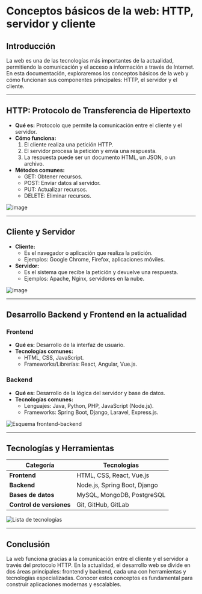 
# Conceptos básicos de la web: HTTP, servidor y cliente

## Introducción

La web es una de las tecnologías más importantes de la actualidad, permitiendo la comunicación y el acceso a información a través de Internet. En esta documentación, exploraremos los conceptos básicos de la web y cómo funcionan sus componentes principales: HTTP, el servidor y el cliente.

---

## HTTP: Protocolo de Transferencia de Hipertexto

- **Qué es:** Protocolo que permite la comunicación entre el cliente y el servidor.
- **Cómo funciona:**
  1. El cliente realiza una petición HTTP.
  2. El servidor procesa la petición y envía una respuesta.
  3. La respuesta puede ser un documento HTML, un JSON, o un archivo.
- **Métodos comunes:**
  - GET: Obtener recursos.
  - POST: Enviar datos al servidor.
  - PUT: Actualizar recursos.
  - DELETE: Eliminar recursos.

![image](https://github.com/user-attachments/assets/d0c4e060-98c8-473d-a20f-db26d386ba91)


---

## Cliente y Servidor

- **Cliente:**
  - Es el navegador o aplicación que realiza la petición.
  - Ejemplos: Google Chrome, Firefox, aplicaciones móviles.
- **Servidor:**
  - Es el sistema que recibe la petición y devuelve una respuesta.
  - Ejemplos: Apache, Nginx, servidores en la nube.

![image](https://github.com/user-attachments/assets/2024dc2e-f6f3-465e-8b20-37399daf635a)


---

## Desarrollo Backend y Frontend en la actualidad

### Frontend

- **Qué es:** Desarrollo de la interfaz de usuario.
- **Tecnologías comunes:**
  - HTML, CSS, JavaScript.
  - Frameworks/Librerías: React, Angular, Vue.js.

### Backend

- **Qué es:** Desarrollo de la lógica del servidor y base de datos.
- **Tecnologías comunes:**
  - Lenguajes: Java, Python, PHP, JavaScript (Node.js).
  - Frameworks: Spring Boot, Django, Laravel, Express.js.

![Esquema frontend-backend](https://via.placeholder.com/400x300.png?text=Frontend+%E2%80%93+Backend+Diagram)

---

## Tecnologías y Herramientas

| Categoría                | Tecnologías                  |
| ------------------------ | ---------------------------- |
| **Frontend**             | HTML, CSS, React, Vue.js     |
| **Backend**              | Node.js, Spring Boot, Django |
| **Bases de datos**       | MySQL, MongoDB, PostgreSQL   |
| **Control de versiones** | Git, GitHub, GitLab          |

![Lista de tecnologías](https://via.placeholder.com/400x300.png?text=Technologies+Diagram)

---

## Conclusión

La web funciona gracias a la comunicación entre el cliente y el servidor a través del protocolo HTTP. En la actualidad, el desarrollo web se divide en dos áreas principales: frontend y backend, cada una con herramientas y tecnologías especializadas. Conocer estos conceptos es fundamental para construir aplicaciones modernas y escalables.
